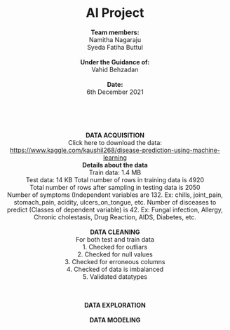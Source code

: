 # <center> AI Project </center>
<center>  <b> Team members: </b> </br>
      Namitha Nagaraju </br>
      Syeda Fatiha Buttul <center> </br>

<center> <b> Under the Guidance of: </b> </br>
          Vahid Behzadan </center> </br>

 <center> <b> Date: </b> </br>
6th December 2021 </center>
</br>
</br>
</br>
</br>

<b> DATA ACQUISITION </b>
</br> Click here to download the data: https://www.kaggle.com/kaushil268/disease-prediction-using-machine-learning </br>
<b> Details about the data </b> </br> 
Train data: 1.4 MB
</br> Test data: 14 KB
Total number of rows in training data is 4920 </br>
Total number of rows after sampling in testing data is 2050 </br>
Number of symptoms (Independent variables are 132. Ex: chills, joint_pain, stomach_pain, acidity, ulcers_on_tongue, etc.
Number of disceases to predict (Classes of dependent variable) is 42. Ex: Fungal infection, Allergy, Chronic cholestasis, Drug Reaction, AIDS, Diabetes, etc.
</br></br> <b> DATA CLEANING </b>
</br> For both test and train data 
</br> 1. Checked for outliars
</br> 2. Checked for null values
</br> 3. Checked for erroneous columns
</br> 4. Checked of data is imbalanced
</br> 5. Validated datatypes


</br></br> <b>  DATA EXPLORATION </b>
</br></br> <b> DATA MODELING </b>
